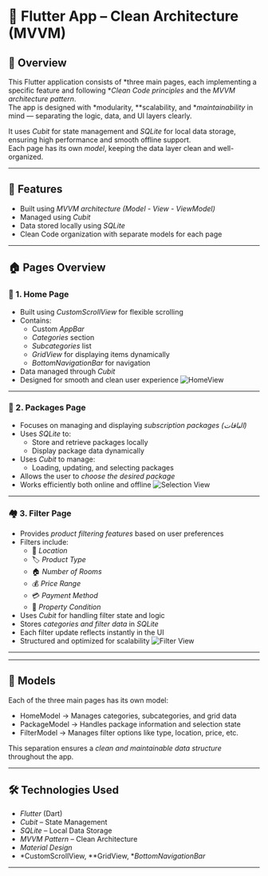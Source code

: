# 🚀 Flutter App – Clean Architecture (MVVM)

## 📖 Overview
This Flutter application consists of *three main pages, each implementing a specific feature and following **Clean Code principles* and the *MVVM architecture pattern*.  
The app is designed with *modularity, **scalability, and **maintainability* in mind — separating the logic, data, and UI layers clearly.  

It uses *Cubit* for state management and *SQLite* for local data storage, ensuring high performance and smooth offline support.  
Each page has its own *model*, keeping the data layer clean and well-organized.

---

## 🧠 Features
-  Built using *MVVM architecture (Model - View - ViewModel)*
-  Managed using *Cubit*
-  Data stored locally using *SQLite*
-  Clean Code organization with separate models for each page

---

## 🏠 Pages Overview

### 🏡 1. Home Page
- Built using *CustomScrollView* for flexible scrolling
- Contains:
  - Custom *AppBar*
  - *Categories* section
  - *Subcategories* list
  - *GridView* for displaying items dynamically
  - *BottomNavigationBar* for navigation
- Data managed through *Cubit*
- Designed for smooth and clean user experience
![HomeView](https://github.com/mohamedatantawy/test_IT_legend_Flutter/blob/main/asset/image/Android%20Emulator%20-%20Pixel_8a_API_35_5554%202025-10-26%2012_00_55%20PM.png)
---

### 💼 2. Packages Page
- Focuses on managing and displaying *subscription packages (الباقات)*
- Uses *SQLite* to:
  - Store and retrieve packages locally  
  - Display package data dynamically  
- Uses *Cubit* to manage:
  - Loading, updating, and selecting packages  
- Allows the user to *choose the desired package*
- Works efficiently both online and offline
![Selection View](https://github.com/mohamedatantawy/test_IT_legend_Flutter/blob/main/asset/image/Android%20Emulator%20-%20Pixel_8a_API_35_5554%202025-10-26%2012_01_53%20PM.png)
---

### 🏘 3. Filter Page
- Provides *product filtering features* based on user preferences
- Filters include:
  - 📍 *Location*
  - 🏷 *Product Type*
  - 🏠 *Number of Rooms*
  - 💰 *Price Range*
  - 💳 *Payment Method*
  - 🏡 *Property Condition*
- Uses *Cubit* for handling filter state and logic
- Stores *categories and filter data* in *SQLite*
- Each filter update reflects instantly in the UI
- Structured and optimized for scalability
![Filter View](https://github.com/mohamedatantawy/test_IT_legend_Flutter/blob/main/asset/image/Android%20Emulator%20-%20Pixel_8a_API_35_5554%202025-10-26%2012_01_21%20PM.png)
---
---

## 🧩 Models
Each of the three main pages has its own model:
- HomeModel → Manages categories, subcategories, and grid data  
- PackageModel → Handles package information and selection state  
- FilterModel → Manages filter options like type, location, price, etc.  

This separation ensures a *clean and maintainable data structure* throughout the app.

---

## 🛠 Technologies Used
- *Flutter* (Dart)
- *Cubit* – State Management
- *SQLite* – Local Data Storage
- *MVVM Pattern* – Clean Architecture
- *Material Design*
- *CustomScrollView, **GridView, **BottomNavigationBar*

---


